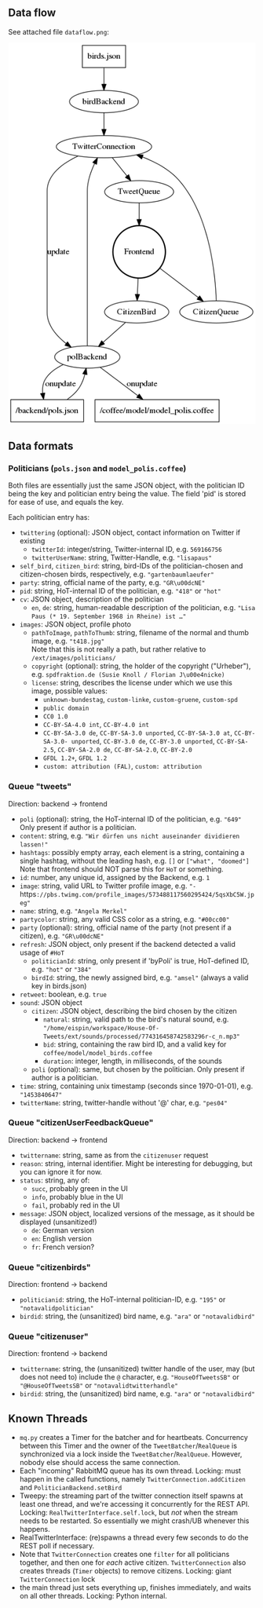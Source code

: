 ## Data flow

See attached file `dataflow.png`:

![](dataflow.png)

## Data formats

### Politicians (`pols.json` and `model_polis.coffee`)

Both files are essentially just the same JSON object,
with the politician ID being the key and politician entry being the value.
The field 'pid' is stored for ease of use, and equals the key.

Each politician entry has:
- `twittering` (optional): JSON object, contact information on Twitter if existing
    - `twitterId`: integer/string, Twitter-internal ID, e.g. `569166756`
    - `twitterUserName`: string, Twitter-Handle, e.g. `"lisapaus"`
- `self_bird`, `citizen_bird`: string, bird-IDs of the politician-chosen and citizen-chosen birds, respectively, e.g. `"gartenbaumlaeufer"`
- `party`: string, official name of the party, e.g. `"GR\u00dcNE"`
- `pid`: string, HoT-internal ID of the politician, e.g. `"418"` or `"hot"`
- `cv`: JSON object, description of the politician
  - `en`, `de`: string, human-readable description of the politician, e.g. `"Lisa Paus (* 19. September 1968 in Rheine) ist …"`
- `images`: JSON object, profile photo
  - `pathToImage`, `pathToThumb`: string, filename of the normal and thumb image, e.g. `"t418.jpg"`  
    Note that this is not really a path, but rather relative to `/ext/images/politicians/`
  - `copyright` (optional): string, the holder of the copyright ("Urheber"), e.g. `spdfraktion.de (Susie Knoll / Florian J\u00e4nicke)`
  - `license`: string, describes the license under which we use this image, possible values:
    - `unknown-bundestag`, `custom-linke`, `custom-gruene`, `custom-spd`
    - `public domain`
    - `CC0 1.0`
    - `CC-BY-SA-4.0 int`, `CC-BY-4.0 int`
    - `CC-BY-SA-3.0 de`, `CC-BY-SA-3.0 unported`, `CC-BY-SA-3.0 at`, `CC-BY-SA-3.0- unported`, `CC-BY-3.0 de`, `CC-BY-3.0 unported`, `CC-BY-SA-2.5`, `CC-BY-SA-2.0 de`, `CC-BY-SA-2.0`, `CC-BY-2.0`
    - `GFDL 1.2+`, `GFDL 1.2`
    - `custom: attribution (FAL)`, `custom: attribution`


### Queue "tweets"

Direction: backend → frontend

- `poli` (optional): string, the HoT-internal ID of the politician, e.g. `"649"`
	Only present if author is a politician.
- `content`: string, e.g. `"Wir dürfen uns nicht auseinander dividieren lassen!"`
- `hashtags`: possibly empty array, each element is a string, containing a single hashtag, without the leading hash, e.g. `[]` or `["what", "doomed"]`
    Note that frontend should NOT parse this for `HoT` or something.
- `id`: number, any unique id, assigned by the Backend, e.g. `1`
- `image`: string, valid URL to Twitter profile image, e.g. `"- `https`://pbs.twimg.com/profile_images/573488117560295424/5qsXbC5W.jpeg"`
- `name`: string, e.g. `"Angela Merkel"`
- `partycolor`: string, any valid CSS color as a string, e.g. `"#00cc00"`
- `party` (optional): string, official name of the party (not present if a citizen), e.g. `"GR\u00dcNE"`
- `refresh`: JSON object, only present if the backend detected a valid usage of `#HoT`
    - `politicianId`: string, only present if 'byPoli' is true, HoT-defined ID, e.g. `"hot"` or `"384"`
    - `birdId`: string, the newly assigned bird, e.g. `"amsel"` (always a valid key in birds.json)
- `retweet`: boolean, e.g. `true`
- `sound`: JSON object
    - `citizen`: JSON object, describing the bird chosen by the citizen
        - `natural`: string, valid path to the bird's natural sound, e.g. `"/home/eispin/workspace/House-Of-Tweets/ext/sounds/processed/774316458742583296r-c_n.mp3"`
        - `bid`: string, containing the raw bird ID, and a valid key for `coffee/model/model_birds.coffee`
        - `duration`: integer, length, in milliseconds, of the sounds
    - `poli` (optional): same, but chosen by the politician.
        Only present if author is a politician.
- `time`: string, containing unix timestamp (seconds since 1970-01-01), e.g. `"1453840647"`
- `twitterName`: string, twitter-handle without '@' char, e.g. `"pes04"`

### Queue "citizenUserFeedbackQueue"

Direction: backend → frontend

- `twittername`: string, same as from the `citizenuser` request
- `reason`: string, internal identifier.  Might be interesting for debugging, but you can ignore it for now.
- `status`: string, any of:
    - `succ`, probably green in the UI
    - `info`, probably blue in the UI
    - `fail`, probably red in the UI
- `message`: JSON object, localized versions of the message, as it should be displayed (unsanitized!)
    - `de`: German version
    - `en`: English version
    - `fr`: French version?

### Queue "citizenbirds"

Direction: frontend → backend

- `politicianid`: string, the HoT-internal politician-ID, e.g. `"195"` or `"notavalidpolitician"`
- `birdid`: string, the (unsanitized) bird name, e.g. `"ara"` or `"notavalidbird"`

### Queue "citizenuser"

Direction: frontend → backend

- `twittername`: string, the (unsanitized) twitter handle of the user,
  may (but does not need to) include the `@` character, e.g. `"HouseOfTweetsSB"`
  or `"@HouseOfTweetsSB"` or `"notavalidtwitterhandle"`
- `birdid`: string, the (unsanitized) bird name, e.g. `"ara"` or `"notavalidbird"`

## Known Threads

- `mq.py` creates a Timer for the batcher and for heartbeats.
  Concurrency between this Timer and the owner of the `TweetBatcher`/`RealQueue` is synchronized
  via a lock inside the `TweetBatcher`/`RealQueue`.
  However, nobody else should access the same connection.
- Each "incoming" RabbitMQ queue has its own thread. Locking: must happen in the called functions,
  namely `TwitterConnection.addCitizen` and `PoliticianBackend.setBird`
- Tweepy: the streaming part of the twitter connection itself spawns at least one thread,
  and we're accessing it concurrently for the REST API.  Locking: `RealTwitterInterface.self.lock`,
  but *not* when the stream needs to be restarted.  So essentially we might crash/UB whenever this
  happens.
- RealTwitterInterface: (re)spawns a thread every few seconds to do the REST poll if necessary.
- Note that `TwitterConnection` creates one `filter` for all politicians
  together, and then one for *each* active citizen. `TwitterConnection`
  also creates threads (`Timer` objects) to remove citizens.
  Locking: giant `TwitterConnection` lock
- the main thread just sets everything up, finishes immediately, and waits on all other threads.
  Locking: Python internal.
